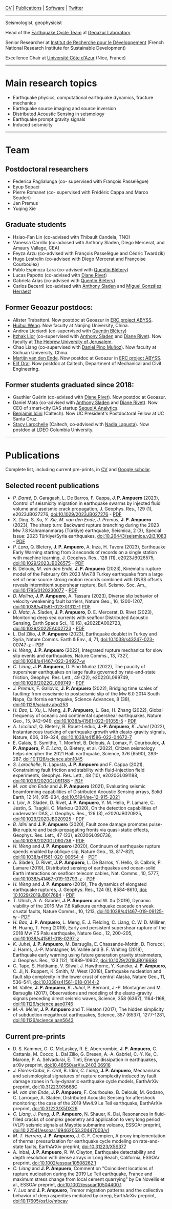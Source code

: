 [CV](https://www.dropbox.com/s/0anud35gma53n0r/CV%20Ampuero.pdf?dl=0) | [Publications](https://scholar.google.com/citations?user=RHXdl6EAAAAJ) | [Software](https://github.com/jpampuero) | [Twitter](https://twitter.com/DocTerremoto)

---

Seismologist, geophysicist 

Head of the [Earthquake Cycle Team](https://geoazur.oca.eu/fr/rech-seismes-geoazur) at [Geoazur Laboratory](https://geoazur.oca.eu/)

Senior Researcher at [Institut de Recherche pour le Développement](https://en.ird.fr/) (French National Research Institute for Sustainable Development)

Excellence Chair at [Université Côte d'Azur](https://univ-cotedazur.fr/) (Nice, France)

---

# Main research topics

- Earthquake physics, computational earthquake dynamics, fracture mechanics
- Earthquake source imaging and source inversion
- Distributed Acoustic Sensing in seismology
- Earthquake prompt gravity signals
- Induced seismicity

---

# Team

## Postdoctoral researchers

- Federica Paglialunga (co- supervised with François Passelègue)
- Eyup Sopaci
- Pierre Romanet (co- supervised with Frédéric Cappa and Marco Scuderi)
- Jan Premus
- Yuqing Xie

## Graduate students

- Hsiao-Fan Lin  (co-advised with Thibault Candela, TNO)
- Vanessa Carrillo (co-advised with Anthony Sladen, Diego Mercerat, and Amaury Vallage, CEA)
- Feyza Arzu		(co-advised with François Passelègue and Cédric Twardzik)
- Hugo Lestrelin		(co-advised with Diego Mercerat and Françoise Courboulex)
- Pablo Espinoza Lara	(co-advised with [Quentin Blétery](https://sites.google.com/site/quentinbletery/))
- Lucas Papotto		(co-advised with [Diane Rivet](https://sites.google.com/view/dianerivet/home))
- Gabriela Arias		(co-advised with [Quentin Blétery](https://sites.google.com/site/quentinbletery/))
- Carlos Becerril		(co-advised with [Anthony Sladen](https://asladen.github.io/) and [Miguel González Herráez](https://www.uah.es/es/estudios/profesor/Miguel-Gonzalez-Herraez/))

## Former Geoazur postdocs:
- Alister Trabattoni. Now postdoc at Geoazur in [ERC project ABYSS](https://sites.google.com/view/dianerivet/erc-abyss).
- [Huihui Weng](https://huihuiweng.wixsite.com/mysite). Now faculty at Nanjing University, China. 
- Andrea Licciardi (co-supervised with [Quentin Blétery](https://sites.google.com/site/quentinbletery/))
- [Itzhak Lior](https://scholar.google.co.il/citations?user=lNQ-YMUAAAAJ&hl=en) (co-supervised with [Anthony Sladen](https://asladen.github.io/) and [Diane Rivet](https://sites.google.com/view/dianerivet/home)). Now faculty at [The Hebrew University of Jerusalem](https://en.earth.huji.ac.il/people/itzhak-lior).
- Chao Liang (co-supervised with [Daniel Pino Muñoz](https://www.cemef.minesparis.psl.eu/en/presentation/team-csm/)). Now faculty at Sichuan University, China.
- [Martijn van den Ende](https://martijnvandenende.nl/). Now postdoc at Geoazur in [ERC project ABYSS](https://sites.google.com/view/dianerivet/erc-abyss).
- [Elif Oral](https://elifo.github.io/). Now postdoc at Caltech, Department of Mechanical and Civil Engineering.

## Former students graduated since 2018:
- Gauthier Guérin (co-advised with [Diane Rivet](https://sites.google.com/view/dianerivet/home)). Now postdoc at Geoazur.
- Daniel Mata     (co-advised with [Anthony Sladen](https://asladen.github.io/) and [Diane Rivet](https://sites.google.com/view/dianerivet/home)). Now CEO of smart-city DAS startup [SequoIA Analytics](http://www.sequoia-analytics.tech/).
- [Benjamin Idini](http://web.gps.caltech.edu/~bidiniza/)		(Caltech). Now UC President's Postdoctoral Fellow at UC Santa Cruz.
- [Stacy Larochelle](http://www.seismolab.caltech.edu/larochelle_s.html) 	(Caltech, co-advised with [Nadia Lapusta](https://www.lapusta.caltech.edu/)). Now postdoc at LDEO Columbia University.

---

# Publications

Complete list, including current pre-prints, in [CV](https://www.dropbox.com/s/0anud35gma53n0r/CV%20Ampuero.pdf?dl=0) and [Google scholar](https://scholar.google.com/citations?user=RHXdl6EAAAAJ).

## Selected recent publications

- *P. Danré*, D. Garagash, L. De Barros, F. Cappa, **J. P. Ampuero** (2023), Control of seismicity migration in earthquake swarms by injected fluid volume and aseismic crack propagation, J. Geophys. Res., 129 (1), e2023JB027276, [doi:10.1029/2023JB027276](https://doi.org/10.1029/2023JB027276) - [PDF](https://doi.org/10.22541/essoar.168677203.35280987/v1)
- X. Ding, S. Xu, *Y. Xie, M. van den Ende, J. Premus*, **J. P. Ampuero** (2023), The sharp turn: Backward rupture branching during the 2023 Mw 7.8 Kahramanmaraş (Türkiye) earthquake, Seismica, 2 (3), Special Issue: 2023 Türkiye/Syria earthquakes, [doi:10.26443/seismica.v2i3.1083](https://seismica.library.mcgill.ca/article/view/1083) - [PDF](https://doi.org/10.48550/arXiv.2307.06051)
- *P. Lara*, Q. Bletery, **J. P. Ampuero**, A. Inza, H. Tavera (2023), Earthquake Early Warning starting from 3 seconds of records on a single station with machine learning, J. Geophys. Res., 128 (11), e2023JB026575, [doi:10.1029/2023JB026575](https://doi.org/10.1029/2023JB026575) - [PDF](https://doi.org/10.22541/essoar.167751595.54607499/v1)
- B. Delouis, *M. van den Ende*, **J. P. Ampuero** (2023), Kinematic rupture model of the February 6th 2023 Mw7.8 Turkey earthquake from a large set of near-source strong motion records combined with GNSS offsets reveals intermittent supershear rupture, Bull. Seismo. Soc. Am., [doi:10.1785/0120230077](https://doi.org/10.1785/0120230077) - [PDF](https://doi.org/10.22541/essoar.168286647.71550161/v1)
- *D. Molina*, **J. P. Ampuero**, A. Tassara (2023), Diverse slip behavior of velocity-weakening fault barriers, Nature Geo., 16, 1200-1207, [doi:10.1038/s41561-023-01312-1](https://www.nature.com/articles/s41561-023-01312-1) [PDF](https://doi.org/10.21203/rs.3.rs-1479134/v1)
- *D. Mata*, A. Sladen, **J. P. Ampuero**, D. E. Mercerat, D. Rivet (2023), Monitoring deep sea currents with seafloor Distributed Acoustic Sensing, Earth Space Sci., 10 (6), e2022EA002723, [doi:10.1029/2022EA002723](http://dx.doi.org/10.1029/2022EA002723) - [PDF](https://doi.org/10.1002/essoar.10512729.1)
- L. Dal Zilio, **J. P. Ampuero** (2023), Earthquake doublet in Turkey and Syria, Nature Comms. Earth & Env., 4, 71, [doi:10.1038/s43247-023-00747-z](https://www.nature.com/articles/s43247-023-00747-z) - [PDF](https://rdcu.be/c7BKQ) 
- *H. Weng*, **J. P. Ampuero** (2022), Integrated rupture mechanics for slow slip events and earthquakes, Nature Comms., 13, 7327, [doi:10.1038/s41467-022-34927-w](https://doi.org/10.1038/s41467-022-34927-w)
- *C. Liang*, **J. P. Ampuero**, D. Pino Muñoz (2022), The paucity of supershear earthquakes on large faults governed by rate-and-state friction, Geophys. Res. Lett., 49 (22), e2022GL099749, [doi:10.1029/2022GL099749](https://doi.org/10.1029/2022GL099749) - [PDF](https://doi.org/10.1002/essoar.10511470.1)
- *J. Premus*, F. Gallovic, **J. P. Ampuero** (2022), Bridging time scales of faulting: from coseismic to postseismic slip of the Mw 6.0 2014 South Napa, California earthquake, Science Advances, 8 (38), [doi:10.1126/sciadv.abq253](https://doi.org/10.1126/sciadv.abq2536)
- *H. Bao*, *L. Xu*, L. Meng, **J. P. Ampuero**, L. Gao, H. Zhang (2022), Global frequency of oceanic and continental supershear earthquakes, Nature Geo., 15, 942–949, [doi:10.1038/s41561-022-01055-5](https://doi.org/10.1038/s41561-022-01055-5) - [PDF](https://rdcu.be/cYE9b)
- *A. Licciardi*, Q. Bletery, B. Rouet-Leduc, **J.-P. Ampuero**, *K. Juhel* (2022), Instantaneous tracking of earthquake growth with elasto-gravity signals, Nature, 606, 319–324, [doi:10.1038/s41586-022-04672-7](https://doi.org/10.1038/s41586-022-04672-7)
- E. Calais, S. Symithe, T. Monfret, B. Delouis, A. Lomax, F. Courboulex, **J. P. Ampuero**, *P. E. Lara*, Q. Bletery, et al. (2022), Citizen seismology helps decipher the 2021 Haiti earthquake, Science, 376 (6590), 283-287, [doi:10.1126/science.abn1045](https://doi.org/10.1126/science.abn1045)      
- *S. Larochelle*, N. Lapusta, **J. P. Ampuero** and F. Cappa (2021), Constraining fault friction and stability with fluid-injection field experiments, Geophys. Res. Lett., 48 (10), e2020GL091188, [doi:10.1029/2020GL091188](https://doi.org/10.1029/2020GL091188) - [PDF](https://doi.org/10.1002/essoar.10504514.2)
- *M. van den Ende* and **J. P. Ampuero** (2021), Evaluating seismic beamforming capabilities of Distributed Acoustic Sensing arrays, Solid Earth, 12 (4), 915–934, [doi:10.5194/se-12-915-2021](https://doi.org/10.5194/se-12-915-2021)
- *I. Lior*, A. Sladen, D. Rivet, **J. P. Ampuero**, Y. M. Hello, P. Lamare, C. Jestin, S. Tsagkli, C. Markou (2020), On the detection capabilities of underwater DAS, J. Geophys. Res., 126 (3), e2020JB020925, [doi:10.1029/2020JB020925](https://doi.org/10.1029/2020JB020925) - [PDF](https://doi.org/10.1002/essoar.10504330.1)
- *B. Idini* and **J. P. Ampuero** (2020), Fault zone damage promotes pulse-like rupture and back-propagating fronts via quasi-static effects, Geophys. Res. Lett., 47 (23), e2020GL090736, [doi:10.1029/2020GL090736](https://doi.org/10.1029/2020GL090736) - [PDF](https://eartharxiv.org/v8xr2/)
- *H. Weng* and **J. P. Ampuero** (2020), Continuum of earthquake rupture speeds enabled by oblique slip, Nature Geo., 13, 817–821, [doi:10.1038/s41561-020-00654-4](https://www.nature.com/articles/s41561-020-00654-4) - [PDF](https://eartharxiv.org/tw4ju/)
- A. Sladen, D. Rivet, **J. P. Ampuero**, L. De Barros, Y. Hello, G. Calbris, P. Lamare (2019), Distributed sensing of earthquakes and ocean-solid Earth interactions on seafloor telecom cables, Nat. Comms., 10, 5777, [doi:10.1038/s41467-019-13793-z](https://doi.org/10.1038/s41467-019-13793-z) - [PDF](https://eartharxiv.org/ekrfy/)
- *H. Weng* and **J. P. Ampuero** (2019), The dynamics of elongated earthquake ruptures, J. Geophys. Res., 124 (8), 8584-8610, [doi: 10.1029/2019JB017684](https://doi.org/10.1029/2019JB017684) - [PDF](https://eartharxiv.org/9yq8n/)
- T. Ulrich, A. A. Gabriel, **J. P. Ampuero** and W. Xu (2019), Dynamic viability of the 2016 Mw 7.8 Kaikoura earthquake cascade on weak crustal faults, Nature Comms., 10, 1213, [doi:10.1038/s41467-019-09125-w](https://www.nature.com/articles/s41467-019-09125-w) - [PDF](https://eartharxiv.org/aed4b/)
- *H. Bao*, **J. P. Ampuero**, L. Meng, E. J. Fielding, C. Liang, C. W. D. Milliner, H. Huang, T. Feng (2019), Early and persistent supershear rupture of the 2018 Mw 7.5 Palu earthquake, Nature Geo., 12, 200–205, [doi:10.1038/s41561-018-0297-z](https://www.nature.com/articles/s41561-018-0297-z)
- *K. Juhel*, **J. P. Ampuero**, M. Barsuglia, E. Chassande-Mottin, D. Fiorucci, J. Harms, J.-P. Montagner, M. Vallée and B. F. Whiting (2018), Earthquake early warning using future generation gravity strainmeters, J. Geophys. Res., 123 (12), 10889-10902, [doi:10.1029/2018JB016698](https://doi.org/10.1093/gji/ggy436)
- C. Tape, S. Holtkamp, V. Silwal, J. Hawthorne, Y. Kaneko, **J. P. Ampuero**, C. Ji, N. Ruppert, K. Smith, M. West (2018), Earthquake nucleation and fault slip complexity in the lower crust of central Alaska, Nature Geo., 11, 536–541, [doi:10.1038/s41561-018-0144-2](https://doi.org/10.1038/s41561-018-0144-2)
- M. Vallée, **J. P. Ampuero**, *K. Juhel*, P. Bernard, J.-P. Montagner and M. Barsuglia (2017), Observations and modeling of the elasto-gravity signals preceding direct seismic waves, Science, 358 (6367), 1164-1168, [doi:10.1126/science.aao0746](http://dx.doi.org/10.1126/science.aao0746)
- *M.-A. Meier*, **J. P. Ampuero** and T. Heaton (2017), The hidden simplicity of subduction megathrust earthquakes, Science, 357 (6537), 1277-1281, [doi:10.1126/science.aan5643](http://dx.doi.org/10.1126/science.aan5643)  


## Current pre-prints

- D. S. Kammer, G. C. McLaskey, R. E. Abercrombie, **J. P. Ampuero**, C. Cattania, M. Cocco, L. Dal Zilio, G. Dresen, A.-A. Gabriel, C.-Y. Ke, C. Marone, P. A. Selvadurai, E. Tinti, Energy dissipation in earthquakes, arXiv preprint, [doi:10.48550/arXiv.2403.06916](https://arxiv.org/abs/2403.06916)
- *J. Flores-Cuba*, *E. Oral*, B. Idini, *C. Liang*, **J. P. Ampuero**, Mechanisms and seismological signatures of rupture complexity induced by fault damage zones in fully-dynamic earthquake cycle models, EarthArXiv preprint, [doi:10.31223/X5668C](https://doi.org/10.31223/X5668C)
- *M. van den Ende*, **J. P. Ampuero**, F. Courboulex, B. Delouis, M. Godano, C. Larroque, A. Sladen, Distributed Acoustic Sensing for aftershock monitoring: the case of the 2019 Mw4.9 Le Teil earthquake, EarthArXiv preprint, [doi:10.31223/X5DX26](https://doi.org/10.31223/X5DX26)
- *C. Liang*, J. Peng, **J. P. Ampuero**, N. Shauer, K. Dai, Resonances in fluid-filled cracks of complex geometry and application to very long period (VLP) seismic signals at Mayotte submarine volcano, ESSOAr preprint, [doi:10.22541/essoar.169462053.30447003/v1](https://doi.org/10.22541/essoar.169462053.30447003/v1)
- *M. T. Herrera*, **J. P. Ampuero**, J. G. F. Crempien, A proxy implementation of thermal pressurization for earthquake cycle modeling on rate-and-state faults, EarthArXiv preprint, [doi:10.31223/X5S377](https://doi.org/10.31223/X5S377)
- A. Inbal, **J. P. Ampuero**, R. W. Clayton, Earthquake detectability and depth resolution with dense arrays in Long Beach, California, ESSOAr preprint, [doi:10.1002/essoar.10508262.1](https://doi.org/10.1002/essoar.10508262.1)
- *C. Liang* and **J. P. Ampuero**, Comment on "Coincident locations of rupture nucleation during the 2019 Le Teil earthquake, France and maximum stress change from local cement quarrying" by De Novellis et al., ESSOAr preprint, [doi:10.1002/essoar.10504400.1](https://doi.org/10.1002/essoar.10504400.1)
- *Y. Luo* and **J. P. Ampuero**, Tremor migration patterns and the collective behavior of deep asperities mediated by creep, EarthArXiv preprint, [doi:10.17605/osf.io/mbcav](https://eartharxiv.org/mbcav/)

